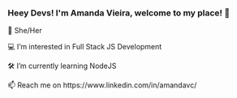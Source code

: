 <h3>Heey Devs! I'm Amanda Vieira, welcome to my place! 👋</h3>
<p> 🌈 She/Her</p>
<p> 💻 I’m interested in Full Stack JS Development</p>
<p> 🛠️ I’m currently learning NodeJS</p>
<p> 📫 Reach me on https://www.linkedin.com/in/amandavc/</p>

<!---
amandavieiraa/amandavieiraa is a ✨ special ✨ repository because its `README.md` (this file) appears on your GitHub profile.
You can click the Preview link to take a look at your changes.
--->
